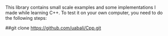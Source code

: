 This library contains small scale examples and some implementations I made while learning C++.
To test it on your own computer, you need to do the following steps: 

##git clone https://github.com/uabali/Cpp.git
